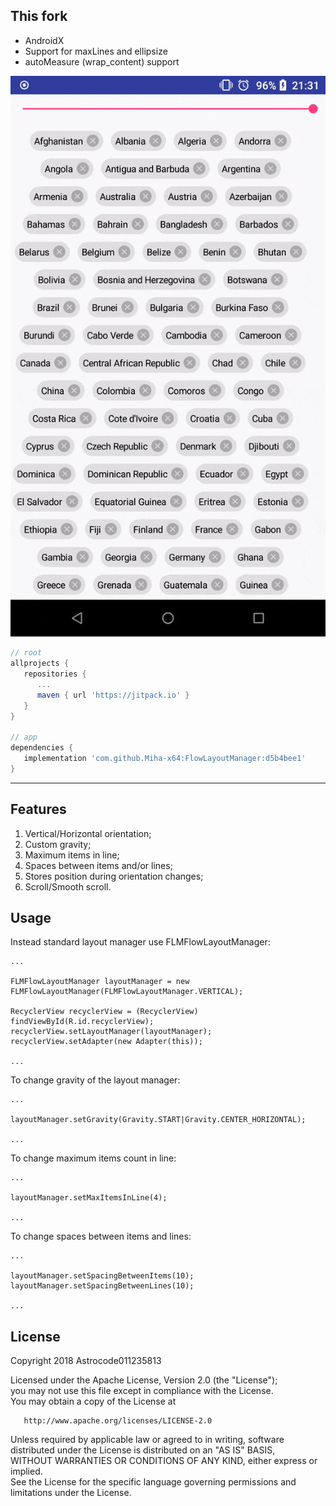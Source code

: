 ## This fork

* AndroidX
* Support for maxLines and ellipsize
* autoMeasure (wrap_content) support

![Example vertical](flow_layout_manager_vertical_ellipsized.gif)

```groovy
// root
allprojects {
   repositories {
      ...
      maven { url 'https://jitpack.io' }
   }
}

// app
dependencies {
   implementation 'com.github.Miha-x64:FlowLayoutManager:d5b4bee1'
}
```

___

## Features

1. Vertical/Horizontal orientation;
2. Custom gravity;
3. Maximum items in line;
4. Spaces between items and/or lines;
5. Stores position during orientation changes;
6. Scroll/Smooth scroll.

## Usage

Instead standard layout manager use FLMFlowLayoutManager:

    ...
        
    FLMFlowLayoutManager layoutManager = new FLMFlowLayoutManager(FLMFlowLayoutManager.VERTICAL);
        
    RecyclerView recyclerView = (RecyclerView) findViewById(R.id.recyclerView);
    recyclerView.setLayoutManager(layoutManager);
    recyclerView.setAdapter(new Adapter(this));
        
    ...

To change gravity of the layout manager:
    
    ...
        
    layoutManager.setGravity(Gravity.START|Gravity.CENTER_HORIZONTAL);
        
    ...

To change maximum items count in line:

    ...

    layoutManager.setMaxItemsInLine(4);

    ...

To change spaces between items and lines:

    ...

    layoutManager.setSpacingBetweenItems(10);
    layoutManager.setSpacingBetweenLines(10);

    ...

## License

Copyright 2018 Astrocode011235813

   Licensed under the Apache License, Version 2.0 (the "License");  
   you may not use this file except in compliance with the License.  
   You may obtain a copy of the License at

       http://www.apache.org/licenses/LICENSE-2.0

   Unless required by applicable law or agreed to in writing, software  
   distributed under the License is distributed on an "AS IS" BASIS,  
   WITHOUT WARRANTIES OR CONDITIONS OF ANY KIND, either express or implied.  
   See the License for the specific language governing permissions and  
   limitations under the License.